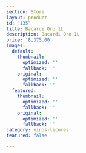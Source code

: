 ```yaml
---
section: Store
layout: product
id: "135"
title: Bacardi Oro 1L
description: Bacardi Oro 1L
price: '8,375.00'
images:
  default:
    thumbnail:
      optimized: ''
      fallback: ''
    original:
      optimized: ''
      fallback: ''
  featured:
    thumbnail:
      optimized: ''
      fallback: ''
    original:
      optimized: ''
      fallback: ''
category: vinos-licores
featured: false

---
```

